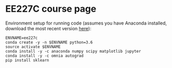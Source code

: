 # EE227C course page

Environment setup for running code (assumes you have Anaconda installed, download the most recent version [here](https://www.anaconda.com/download)):

```
ENVNAME=ee227c
conda create -y -n $ENVNAME python=3.6
source activate $ENVNAME
conda install -y -c anaconda numpy scipy matplotlib jupyter 
conda install -y -c omnia autograd
pip install sklearn
```
